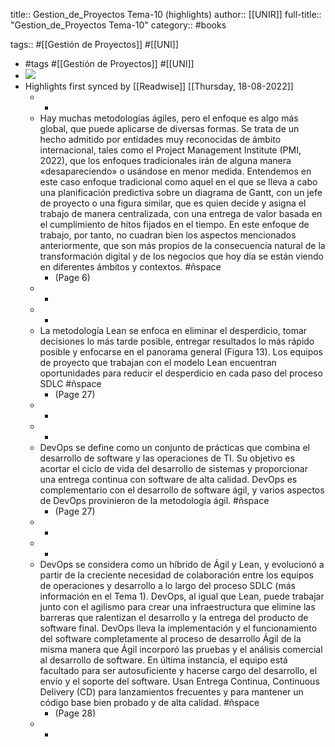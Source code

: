 title:: Gestion_de_Proyectos Tema-10 (highlights)
author:: [[UNIR]]
full-title:: "Gestion_de_Proyectos Tema-10"
category:: #books

tags:: #[[Gestión de Proyectos]] #[[UNI]]

- #tags #[[Gestión de Proyectos]] #[[UNI]]
- ![](https://readwise-assets.s3.amazonaws.com/media/uploaded_book_covers/profile_22942/ba5e15e3-96c5-47f9-8eea-66fdf20c208b.jpg)
- Highlights first synced by [[Readwise]] [[Thursday, 18-08-2022]]
	- -
	- Hay  muchas  metodologías  ágiles,  pero  el  enfoque  es  algo  más  global,  que  puede aplicarse  de  diversas  formas.  Se  trata  de  un  hecho  admitido  por  entidades  muy reconocidas  de  ámbito  internacional,  tales  como  el  Project  Management  Institute (PMI,  2022),  que los  enfoques tradicionales irán  de  alguna  manera «desapareciendo» o usándose en menor medida. Entendemos en este caso enfoque tradicional como aquel en el que se lleva a cabo una planificación predictiva sobre un diagrama de Gantt, con un jefe de proyecto o una figura similar, que es quien decide y asigna el trabajo de manera centralizada, con una entrega de valor basada en el cumplimiento de hitos fijados en el tiempo. En este enfoque de trabajo, por tanto, no cuadran bien los aspectos mencionados anteriormente, que son más propios de la consecuencia natural de la transformación digital y de los negocios que hoy día se están viendo en diferentes ámbitos y contextos. #ñspace
		- (Page 6)
	- -
	- -
	- La metodología Lean se enfoca en eliminar el desperdicio, tomar decisiones lo más tarde posible, entregar resultados lo más rápido posible y enfocarse en el panorama general  (Figura  13).  Los  equipos  de  proyecto  que  trabajan  con  el  modelo  Lean encuentran  oportunidades  para  reducir  el  desperdicio  en  cada  paso  del  proceso SDLC #ñspace
		- (Page 27)
	- -
	- -
	- DevOps  se  define  como  un  conjunto  de  prácticas  que  combina  el  desarrollo  de software y las operaciones de TI. Su objetivo es acortar el ciclo de vida del desarrollo de  sistemas  y  proporcionar  una  entrega  continua  con  software  de  alta  calidad. DevOps es complementario con el desarrollo de software ágil, y varios aspectos de DevOps provinieron de la metodología ágil. #ñspace
		- (Page 27)
	- -
	- -
	- DevOps  se  considera  como  un  híbrido  de  Ágil  y  Lean,  y  evolucionó  a  partir  de  la creciente necesidad de colaboración entre los equipos de operaciones y desarrollo a lo largo del proceso SDLC (más información en el Tema 1). DevOps, al igual que Lean, puede trabajar junto con el agilismo para crear una infraestructura que elimine las barreras  que  ralentizan  el  desarrollo  y  la  entrega  del  producto  de  software  final. DevOps lleva la implementación y el funcionamiento del software completamente al proceso de desarrollo Ágil de la misma manera que Ágil incorporó las pruebas y el análisis  comercial  al  desarrollo  de  software.  En  última  instancia,  el  equipo  está facultado para ser autosuficiente y hacerse cargo del desarrollo, el envío y el soporte del  software.  Usan  Entrega  Continua,  Continuous  Delivery  (CD)  para  lanzamientos frecuentes y para mantener un código base bien probado y de alta calidad. #ñspace
		- (Page 28)
	- -